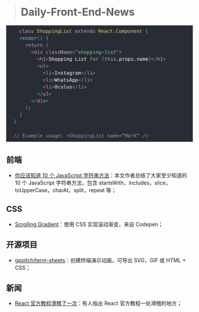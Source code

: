 
> # Daily-Front-End-News

[![cover][img]][link]

[img]: https://github.com/fengshangwuqi/Daily-Front-End-News/blob/master/history/2018/07/24/react-tutorial.jpg "React 官方教程滑稽了一次"
[link]: https://www.reddit.com/r/reactjs/comments/911des/the_subtle_but_hilarious_humour_used_in_the/

## 前端

- [你应该知道 10 个 JavaScript 字符串方法](https://dev.to/frugencefidel/10-javascript-string-methods-you-should-know-4l76)：本文作者总结了大家至少知道的 10 个 JavaScript 字符串方法，包含 startsWith，includes，slice，toUpperCase，charAt，split，repeat 等；

## CSS

- [Scrolling Gradient](https://codepen.io/MadeByMike/pen/eKPZZz)：使用 CSS 实现滚动渐变，来自 Codepen；

## 开源项目

- [gpoitch/term-sheets](https://gpoitch.github.io/term-sheets/)：创建终端演示动画，可导出 SVG，GIF 或 HTML + CSS；

## 新闻

- [React 官方教程滑稽了一次](https://www.reddit.com/r/reactjs/comments/911des/the_subtle_but_hilarious_humour_used_in_the/)：有人指出 React 官方教程一处滑稽的地方；